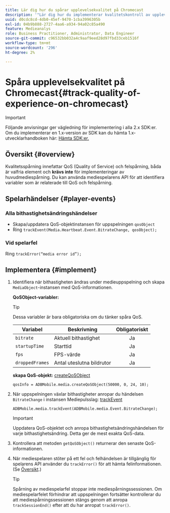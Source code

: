 ```yaml
---
title: Lär dig hur du spårar upplevelsekvalitet på Chromecast
description: '"Lär dig hur du implementerar kvalitetskontroll av upplevelser (QoE, QoS) med Media SDK på Chromecast."'
uuid: d0cdc8cd-4db0-45ef-9470-1cba3996305b
exl-id: 04b9b888-2727-4aa6-a934-94a02c85a490
feature: Medieanalys
role: Business Practitioner, Administrator, Data Engineer
source-git-commit: c96532bb032a4c9aaf9eed28d97fbd33ceb1516f
workflow-type: tm+mt
source-wordcount: '296'
ht-degree: 2%

---
```


# Spåra upplevelsekvalitet på Chromecast{#track-quality-of-experience-on-chromecast}

>[!IMPORTANT]
>
>Följande anvisningar ger vägledning för implementering i alla 2.x SDK:er. Om du implementerar en 1.x-version av SDK kan du hämta 1.x-utvecklarhandboken här: [Hämta SDK:er.](/help/sdk-implement/download-sdks.md)

## Översikt {#overview}

Kvalitetsspårning innefattar QoS (Quality of Service) och felspårning, båda är valfria element och **krävs inte** för implementeringar av huvudmediespårning. Du kan använda mediespelarens API för att identifiera variabler som är relaterade till QoS och felspårning.

## Spelarhändelser {#player-events}

### Alla bithastighetsändringshändelser

* Skapa/uppdatera QoS-objektinstansen för uppspelningen `qosObject`
* Ring `trackEvent(Media.Heartbeat.Event.BitrateChange, qosObject);`

### Vid spelarfel

Ring `trackError(“media error id”);`

## Implementera {#implement}

1. Identifiera när bithastigheten ändras under medieuppspelning och skapa `MediaObject`-instansen med QoS-informationen.

   **QoSObject-variabler:**

   >[!TIP]
   >
   >Dessa variabler är bara obligatoriska om du tänker spåra QoS.

   | Variabel | Beskrivning | Obligatoriskt |
   | --- | --- | :---: |
   | `bitrate` | Aktuell bithastighet | Ja |
   | `startupTime` | Starttid | Ja |
   | `fps` | FPS-värde | Ja |
   | `droppedFrames` | Antal uteslutna bildrutor | Ja |

   **skapa QoS-objekt:** [createQoSObject](https://adobe-marketing-cloud.github.io/media-sdks/reference/chromecast/ADBMobile.media.html#.createQoSObject)

   ```
   qosInfo = ADBMobile.media.createQoSObject(50000, 0, 24, 10); 
   ```

1. När uppspelningen växlar bithastigheter anropar du händelsen `BitrateChange` i instansen Mediepulsslag: [trackEvent](https://adobe-marketing-cloud.github.io/media-sdks/reference/chromecast/ADBMobile.media.html#.trackEvent)

   ```
   ADBMobile.media.trackEvent(ADBMobile.media.Event.BitrateChange); 
   ```

   >[!IMPORTANT]
   >
   >Uppdatera QoS-objektet och anropa bithastighetsändringshändelsen för varje bithastighetsändring. Detta ger de mest exakta QoS-data.

1. Kontrollera att metoden `getQoSObject()` returnerar den senaste QoS-informationen.
1. När mediespelaren stöter på ett fel och felhändelsen är tillgänglig för spelarens API använder du `trackError()` för att hämta felinformationen. (Se [Översikt](/help/sdk-implement/track-errors/track-errors-overview.md).)

   >[!TIP]
   >
   >Spårning av mediespelarfel stoppar inte mediespårningssessionen. Om mediespelarfelet förhindrar att uppspelningen fortsätter kontrollerar du att mediespårningssessionen stängs genom att anropa `trackSessionEnd()` efter att du har anropat `trackError()`.
